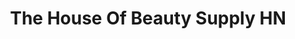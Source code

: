 ---
title: "The House Of Beauty Supply HN"
url: /tegucigalpa/the-house-of-beauty-supply-hn/
shop: general
---